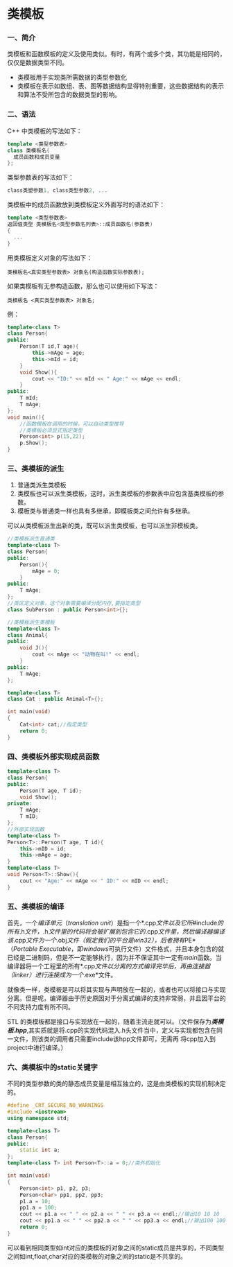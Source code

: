 # 类模板

### 一、简介

类模板和函数模板的定义及使用类似。有时，有两个或多个类，其功能是相同的，仅仅是数据类型不同。

- 类模板用于实现类所需数据的类型参数化
- 类模板在表示如数组、表、图等数据结构显得特别重要，这些数据结构的表示和算法不受所包含的数据类型的影响。

### 二、语法

C++ 中类模板的写法如下：

```cpp
template <类型参数表>
class 类模板名{
  成员函数和成员变量
};
```

类型参数表的写法如下：

```cpp
class类塑参数1, class类型参数2, ...
```

类模板中的成员函数放到类模板定义外面写时的语法如下：

```cpp
template <类型参数表>
返回值类型 类模板名<类型参数名列表>::成员函数名(参数表)
{
  ...
}
```

用类模板定义对象的写法如下：

```
类模板名<真实类型参数表> 对象名(构造函数实际参数表);
```

如果类模板有无参构造函数，那么也可以使用如下写法：

```
类模板名 <真实类型参数表> 对象名;
```

例：

```cpp
template<class T>
class Person{
public:
	Person(T id,T age){
		this->mAge = age;
		this->mId = id;
	}
	void Show(){	
		cout << "ID:" << mId << " Age:" << mAge << endl;
	}
public:
	T mId;
	T mAge;
};
void main(){	
	//函数模板在调用的时候，可以自动类型推导
	//类模板必须显式指定类型
	Person<int> p(15,22);
	p.Show();
}
```

### 三、类模板的派生

1. 普通类派生类模板
2. 类模板也可以派生类模板，这时，派生类模板的参数表中应包含基类模板的参数。
3. 模板类与普通类一样也具有多继承，即模板类之间允许有多继承。

 可以从类模板派生出新的类，既可以派生类模板，也可以派生非模板类。

```cpp
//类模板派生普通类
template<class T>
class Person{
public:
	Person(){
		mAge = 0;
	}
public:
	T mAge;
};
//类区定义对象，这个对象需要编译分配内存,要指定类型
class SubPerson : public Person<int>{};
```

```cpp
//类模板派生类模板
template<class T>
class Animal{
public:
	void J(){
		cout << mAge << "动物在叫!" << endl;
	}
public:
	T mAge;
};

template<class T>
class Cat : public Animal<T>{};

int main(void)
{	
	Cat<int> cat;//指定类型
	return 0;
}
```

### 四、类模板外部实现成员函数

```cpp
template<class T>
class Person{
public:
	Person(T age, T id);
	void Show();
private:
	T mAge;
	T mID;
};
//外部实现函数
template<class T>
Person<T>::Person(T age, T id){
	this->mID = id;
	this->mAge = age;
}
template<class T>
void Person<T>::Show(){
	cout << "Age:" << mAge << " ID:" << mID << endl;
}
```

### 五、类模板的编译

首先，一个*编译单元*（*translation unit*）是指一个*.cpp*文件以及它所*#include*的所有*.h*文件，*.h*文件里的代码将会被扩展到包含它的*.cpp*文件里，然后编译器编译该*.cpp*文件为一个*.obj*文件（假定我们的平台是win32），后者拥有*PE*（*Portable Executable*，即*windows*可执行文件）文件格式，并且本身包含的就已经是二进制码，但是不一定能够执行，因为并不保证其中一定有*main*函数。当编译器将一个工程里的所有*.cpp*文件以分离的方式编译完毕后，再由连接器（*linker*）进行连接成为一个*.exe*文件。

就像类一样，类模板是可以将其实现与声明放在一起的，或者也可以将接口与实现分离。但是呢，编译器由于历史原因对于分离式编译的支持非常弱，并且因平台的不同支持力度有所不同。

STL 的类模板都是接口与实现放在一起的，随着主流走就可以。（文件保存为***类模板.hpp***,其实质就是将.cpp的实现代码混入.h头文件当中，定义与实现都包含在同一文件，则该类的调用者只需要include该hpp文件即可，无需再 将cpp加入到project中进行编译。）

### 六、类模板中的**static**关键字

不同的类型参数的类的静态成员变量是相互独立的，这是由类模板的实现机制决定的。

```hpp
#define _CRT_SECURE_NO_WARNINGS
#include <iostream>
using namespace std;

template<class T>
class Person{
public:
	static int a;
};
template<class T> int Person<T>::a = 0;//类外初始化

int main(void)
{
	Person<int> p1, p2, p3;
	Person<char> pp1, pp2, pp3;
	p1.a = 10;
	pp1.a = 100;
	cout << p1.a << " " << p2.a << " " << p3.a << endl;//输出10 10 10
	cout << pp1.a << " " << pp2.a << " " << pp3.a << endl;//输出100 100 100
	return 0;
}
```

可以看到相同类型如int对应的类模板的对象之间的static成员是共享的，不同类型之间如int,float,char对应的类模板的对象之间的static是不共享的。